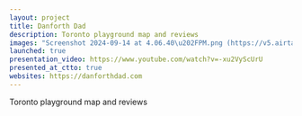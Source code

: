 ```yaml
---
layout: project
title: Danforth Dad
description: Toronto playground map and reviews
images: "Screenshot 2024-09-14 at 4.06.40\u202FPM.png (https://v5.airtableusercontent.com/v3/u/34/34/1729980000000/ZO7GAbS92JxlhHf1qnq1dg/HBWCXIUkGzaPR96EjBmXVBzVDB2hirKEYjCKhGIfxTIheObj2l5KI18YkI_hzkUQnNbc360K8IEIl5oFYeFoRkSF5mb9mtsQvJKz4vLjatuTaJEYVaqgP5Q2hoFQm0tU_pH4Y1gyjs2k-ckTjwZN8kmtvKqs7hHfgj-kRQ_O4VsZK9x7kT-gnaE6m8WipzvP/LXB-tmCH0SUPiCKMJ30r9Wg4K6iwrWnugtM-GNqAjGA)"
launched: true
presentation_video: https://www.youtube.com/watch?v=-xu2VyScUrU
presented_at_ctto: true
websites: https://danforthdad.com
---
```


Toronto playground map and reviews